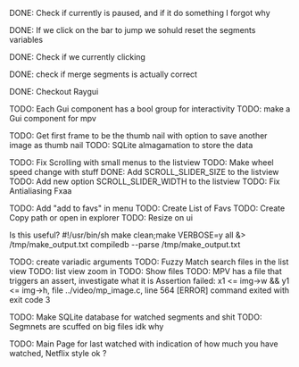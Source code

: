 
DONE: Check if currently is paused, and if it do something I forgot why

DONE: If we click on the bar to jump we sohuld reset the segments variables

DONE: Check if we currently clicking

DONE: check if merge segments is actually correct

DONE: Checkout Raygui

TODO: Each Gui component has a bool group for interactivity
TODO: make a Gui component for mpv

TODO: Get first frame to be the thumb nail with option to save another image as thumb nail
TODO: SQLite almagamation to store the data

TODO: Fix Scrolling with small menus to the listview
TODO: Make wheel speed change with stuff
DONE: Add SCROLL_SLIDER_SIZE to the listview
TODO: Add new option  SCROLL_SLIDER_WIDTH to the listview
TODO: Fix Antialiasing Fxaa

TODO: Add "add to favs" in menu
TODO: Create List of Favs
TODO: Create Copy path or open in explorer
TODO: Resize on ui


Is this useful?
#!/usr/bin/sh
make clean;make VERBOSE=y all &> /tmp/make_output.txt
compiledb --parse /tmp/make_output.txt

TODO: create variadic arguments
TODO: Fuzzy Match search files in the list view
TODO: list view zoom in
TODO: Show files
TODO: MPV has a file that triggers an assert, investigate what it is Assertion failed: x1 <= img->w && y1 <= img->h, file ../video/mp_image.c, line 564 [ERROR] command exited with exit code 3

TODO: Make SQLite database for watched segments and shit
TODO: Segmnets are scuffed on big files idk why

TODO: Main Page for last watched with indication of how much you have watched, Netflix style ok ?
